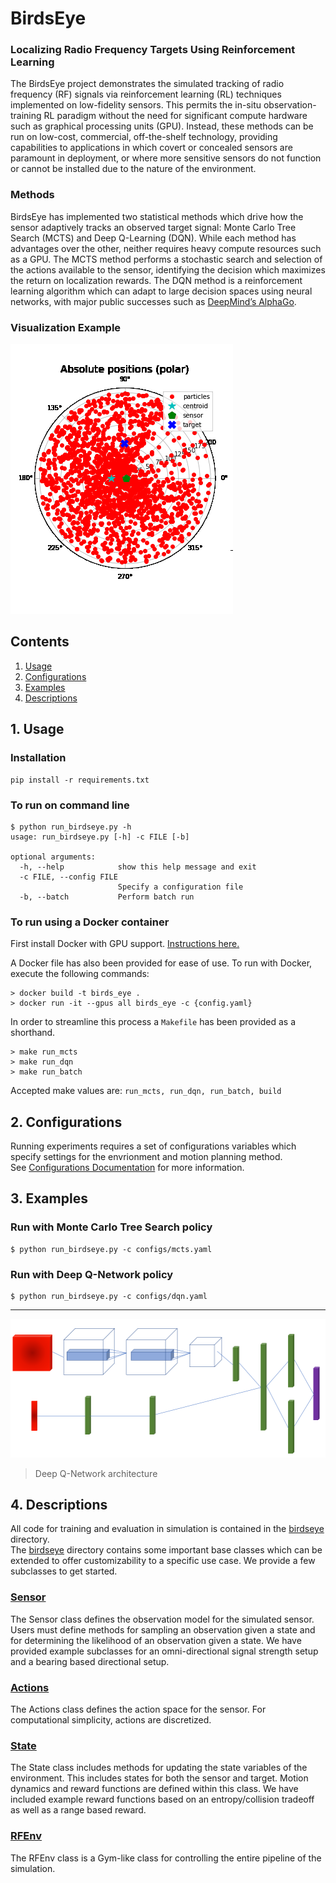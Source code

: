 # BirdsEye

### Localizing Radio Frequency Targets Using Reinforcement Learning
The BirdsEye project demonstrates the simulated
tracking of radio frequency (RF) signals via
reinforcement learning (RL) techniques implemented
on low-fidelity sensors. 
This permits the in-situ observation-training RL paradigm without the need
for significant compute hardware such as graphical
processing units (GPU).
Instead, these methods can
be run on low-cost, commercial, off-the-shelf
technology, providing capabilities to applications in
which covert or concealed sensors are paramount in
deployment, or where more sensitive sensors do not
function or cannot be installed due to the nature of
the environment.

### Methods
BirdsEye has implemented two statistical methods which drive how the sensor adaptively
tracks an observed target signal: Monte Carlo Tree Search (MCTS) and Deep Q-Learning
(DQN). While each method has advantages over the other, neither requires heavy
compute resources such as a GPU. The MCTS method performs a stochastic search and
selection of the actions available to the sensor, identifying the decision which maximizes
the return on localization rewards. The DQN method is a reinforcement learning algorithm
which can adapt to large decision spaces using neural networks, with major public
successes such as [DeepMind’s AlphaGo](https://deepmind.com/research/case-studies/alphago-the-story-so-far).


### Visualization Example
![particles](data/example.gif)

## Contents
1. [Usage](#1-usage)
2. [Configurations](#2-configurations)
3. [Examples](#3-examples)
4. [Descriptions](#4-descriptions)

## 1. Usage
### Installation 
```
pip install -r requirements.txt
```

### To run on command line
```
$ python run_birdseye.py -h 
usage: run_birdseye.py [-h] -c FILE [-b]

optional arguments:
  -h, --help            show this help message and exit
  -c FILE, --config FILE
                        Specify a configuration file
  -b, --batch           Perform batch run
```

### To run using a Docker container
First install Docker with GPU support. [Instructions here.](https://docs.nvidia.com/datacenter/cloud-native/container-toolkit/install-guide.html)

A Docker file has also been provided for ease of use. To run with Docker, execute the following commands:
```
> docker build -t birds_eye .
> docker run -it --gpus all birds_eye -c {config.yaml}
```
In order to streamline this process a `Makefile` has been provided as a shorthand. 
```
> make run_mcts
> make run_dqn
> make run_batch
```
Accepted make values are: `run_mcts, run_dqn, run_batch, build`


## 2. Configurations 
Running experiments requires a set of configurations variables which specify settings for the envrionment and motion planning method.  
See [Configurations Documentation](CONFIGS.md) for more information. 


## 3. Examples
### Run with Monte Carlo Tree Search policy
```
$ python run_birdseye.py -c configs/mcts.yaml 
```
### Run with Deep Q-Network policy 
```
$ python run_birdseye.py -c configs/dqn.yaml 
```

___


![DQN](data/dqn_arch.png)
> Deep Q-Network architecture


## 4. Descriptions
All code for training and evaluation in simulation is contained in the [birdseye](birdseye) directory.  
The [birdseye](birdseye) directory contains some important base classes which can be extended to offer customizability to a specific use case. We provide a few subclasses to get started. 

### [Sensor](birdseye/sensor.py)
The Sensor class defines the observation model for the simulated sensor. Users must define methods for sampling an observation given a state and for determining the likelihood of an observation given a state. We have provided example subclasses for an omni-directional signal strength setup and a bearing based directional setup. 

### [Actions](birdseye/actions.py)
The Actions class defines the action space for the sensor. For computational simplicity, actions are discretized. 

### [State](birdseye/state.py)
The State class includes methods for updating the state variables of the environment. This includes states for both the sensor and target. Motion dynamics and reward functions are defined within this class. We have included example reward functions based on an entropy/collision tradeoff as well as a range based reward. 

### [RFEnv](birdseye/env.py)
The RFEnv class is a Gym-like class for controlling the entire pipeline of the simulation. 

